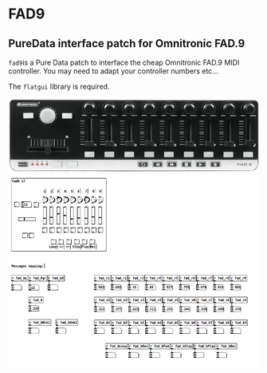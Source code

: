 # FAD9
## PureData interface patch for Omnitronic FAD.9

`fad9`is a Pure Data patch to interface the cheap Omnitronic FAD.9 MIDI controller. You may need to adapt your controller numbers etc...

The `flatgui` library is required.

![](fad9Image.jpg)
![](Screenshot.png)

